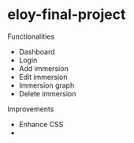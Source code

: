 # eloy-final-project

Functionalities

- Dashboard
- Login
- Add immersion
- Edit immersion
- Immersion graph
- Delete immersion

Improvements

- Enhance CSS
- 
